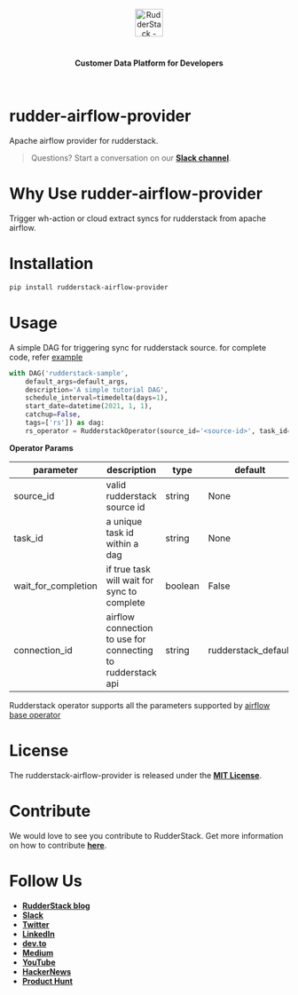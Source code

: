 <p align="center"><a href="https://rudderstack.com"><img src="https://user-images.githubusercontent.com/59817155/126267034-ae9870b7-9137-4f45-be65-d621b055a972.png" alt="RudderStack - Customer Data Platform for Developers" height="50"/></a></p>
<h1 align="center"></h1>
<p align="center"><b>Customer Data Platform for Developers</b></p>
<br/>


# rudder-airflow-provider
Apache airflow provider for rudderstack. 

> Questions? Start a conversation on our [**Slack channel**][slack].

# Why Use rudder-airflow-provider

Trigger wh-action or cloud extract syncs for rudderstack from apache airflow.


# Installation

```bash
pip install rudderstack-airflow-provider
```

# Usage

A simple DAG for triggering sync for rudderstack source. for complete code, refer [example](examples/sample_dag.py)

```python
with DAG('rudderstack-sample',
    default_args=default_args,
    description='A simple tutorial DAG',
    schedule_interval=timedelta(days=1),
    start_date=datetime(2021, 1, 1),
    catchup=False,
    tags=['rs']) as dag:
    rs_operator = RudderstackOperator(source_id='<source-id>', task_id='<any-task-id>')
```
**Operator Params**

| parameter           | description                                                 | type    | default             |
|---------------------|-------------------------------------------------------------|---------|---------------------|
| source_id           | valid rudderstack source id                                 | string  | None                |
| task_id             | a unique task id within a dag                               | string  | None                |
| wait_for_completion | if true task will wait for sync to complete                 | boolean | False               |
| connection_id       | airflow connection to use for connecting to rudderstack api | string  | rudderstack_default |

Rudderstack operator supports all the parameters supported by [airflow base operator](https://airflow.apache.org/docs/apache-airflow/stable/_api/airflow/models/baseoperator/index.html)

# License

The rudderstack-airflow-provider is released under the [**MIT License**][mit_license].

# Contribute

We would love to see you contribute to RudderStack. Get more information on how to contribute [**here**](CONTRIBUTING.md).

# Follow Us

- [**RudderStack blog**][rudderstack-blog]
- [**Slack**][slack]
- [**Twitter**][twitter]
- [**LinkedIn**][linkedin]
- [**dev.to**][devto]
- [**Medium**][medium]
- [**YouTube**][youtube]
- [**HackerNews**][hackernews]
- [**Product Hunt**][producthunt]

<!----variables---->

[slack]: https://rudderstack.com/join-rudderstack-slack-community
[twitter]: https://twitter.com/rudderstack
[linkedin]: https://www.linkedin.com/company/rudderlabs/
[devto]: https://dev.to/rudderstack
[medium]: https://rudderstack.medium.com/
[youtube]: https://www.youtube.com/channel/UCgV-B77bV_-LOmKYHw8jvBw
[rudderstack-blog]: https://rudderstack.com/blog/
[hackernews]: https://news.ycombinator.com/item?id=21081756
[producthunt]: https://www.producthunt.com/posts/rudderstack
[mit_license]: https://opensource.org/licenses/MIT
[agplv3_license]: https://www.gnu.org/licenses/agpl-3.0-standalone.html
[sspl_license]: https://www.mongodb.com/licensing/server-side-public-license
[config-generator]: https://github.com/rudderlabs/config-generator
[config-generator-section]: https://github.com/rudderlabs/rudder-server/blob/master/README.md#rudderstack-config-generator
[rudder-logo]: https://repository-images.githubusercontent.com/197743848/b352c900-dbc8-11e9-9d45-4deb9274101f
